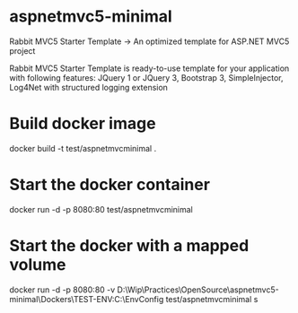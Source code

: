 # aspnetmvc5-minimal
Rabbit MVC5 Starter Template -> An optimized template for ASP.NET MVC5 project

Rabbit MVC5 Starter Template is ready-to-use template for your application with following features: JQuery 1 or JQuery 3, Bootstrap 3, SimpleInjector, Log4Net with structured logging extension

# Build docker image
docker build -t test/aspnetmvcminimal .

# Start the docker container
docker run -d -p 8080:80 test/aspnetmvcminimal

# Start the docker with a mapped volume
docker run -d -p 8080:80 -v D:\Wip\Practices\OpenSource\aspnetmvc5-minimal\Dockers\TEST-ENV:C:\EnvConfig test/aspnetmvcminimal s